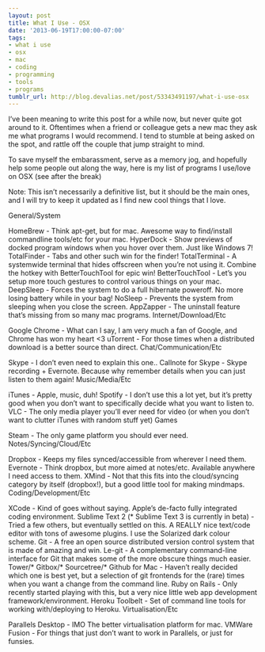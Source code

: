 ```yaml
---
layout: post
title: What I Use - OSX
date: '2013-06-19T17:00:00-07:00'
tags:
- what i use
- osx
- mac
- coding
- programming
- tools
- programs
tumblr_url: http://blog.devalias.net/post/53343491197/what-i-use-osx
---
```

I’ve been meaning to write this post for a while now, but never quite got around to it. Oftentimes when a friend or colleague gets a new mac they ask me what programs I would recommend. I tend to stumble at being asked on the spot, and rattle off the couple that jump straight to mind.

To save myself the embarassment, serve as a memory jog, and hopefully help some people out along the way, here is my list of programs I use/love on OSX (see after the break)



Note: This isn’t necessarily a definitive list, but it should be the main ones, and I will try to keep it updated as I find new cool things that I love.

General/System

HomeBrew - Think apt-get, but for mac. Awesome way to find/install commandline tools/etc for your mac.
HyperDock - Show previews of docked program windows when you hover over them. Just like Windows 7!
TotalFinder - Tabs and other such win for the finder!
TotalTerminal - A systemwide terminal that hides offscreen when you’re not using it. Combine the hotkey with BetterTouchTool for epic win!
BetterTouchTool - Let’s you setup more touch gestures to control various things on your mac.
DeepSleep - Forces the system to do a full hibernate poweroff. No more losing battery while in your bag!
NoSleep - Prevents the system from sleeping when you close the screen.
AppZapper - The uninstall feature that’s missing from so many mac programs.
Internet/Download/Etc

Google Chrome - What can I say, I am very much a fan of Google, and Chrome has won my heart <3
uTorrent - For those times when a distributed download is a better source than direct.
Chat/Communication/Etc

Skype - I don’t even need to explain this one..
Callnote for Skype - Skype recording + Evernote. Because why remember details when you can just listen to them again!
Music/Media/Etc

iTunes - Apple, music, duh!
Spotify - I don’t use this a lot yet, but it’s pretty good when you don’t want to specifically decide what you want to listen to.
VLC - The only media player you’ll ever need for video (or when you don’t want to clutter iTunes with random stuff yet)
Games

Steam - The only game platform you should ever need.
Notes/Syncing/Cloud/Etc

Dropbox - Keeps my files synced/accessible from wherever I need them.
Evernote - Think dropbox, but more aimed at notes/etc. Available anywhere I need access to them.
XMind - Not that this fits into the cloud/syncing category by itself (dropbox!), but a good little tool for making mindmaps.
Coding/Development/Etc

XCode - Kind of goes without saying. Apple’s de-facto fully integrated coding environment.
Sublime Text 2 (* Sublime Text 3 is currently in beta) - Tried a few others, but eventually settled on this. A REALLY nice text/code editor with tons of awesome plugins. I use the Solarized dark colour scheme.
Git - A free an open source distributed version control system that is made of amazing and win.
Le-git - A complementary command-line interface for Git that makes some of the more obscure things much easier.
Tower/* Gitbox/* Sourcetree/* Github for Mac - Haven’t really decided which one is best yet, but a selection of git frontends for the (rare) times when you want a change from the command line.
Ruby on Rails - Only recently started playing with this, but a very nice little web app development framework/environment.
Heroku Toolbelt - Set of command line tools for working with/deploying to Heroku.
Virtualisation/Etc

Parallels Desktop - IMO The better virtualisation platform for mac.
VMWare Fusion - For things that just don’t want to work in Parallels, or just for funsies.
